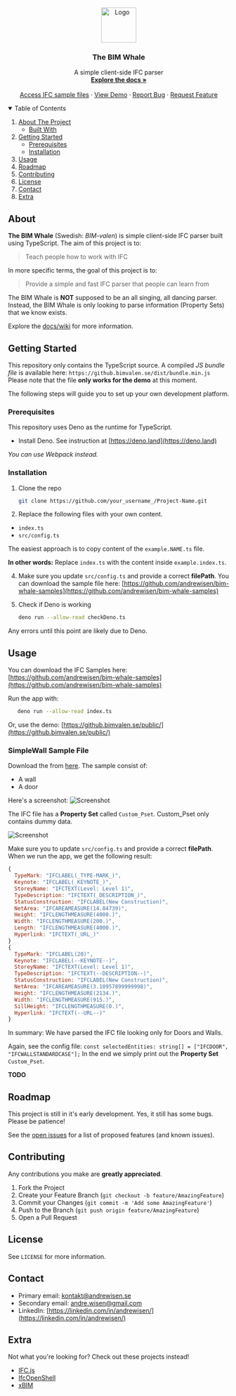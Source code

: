 <br />
<p align="center">
  <a href="https://github.com/andrewisen/bim-whale">
    <img src="https://bimvalen.se/assets/img/logos/logo-500x500-alt.png" alt="Logo" width="80" height="80">
  </a>

  <h3 align="center">The BIM Whale</h3>

  <p align="center">
    A simple client-side IFC parser 
    <br />
    <a href="http://github.bimvalen.se/docs/"><strong>Explore the docs »</strong></a>
    <br />
    <br />
    <a href="https://github.com/andrewisen/bim-whale-samples">Access IFC sample files</a>
    ·
    <a href="https://github.bimvalen.se/public/">View Demo</a>
    ·
    <a href="https://github.com/andrewisen/bim-whale/issues">Report Bug</a>
    ·
    <a href="https://github.com/andrewisen/bim-whale/issues">Request Feature</a>
  </p>
</p>

<!-- TABLE OF CONTENTS -->
<details open="open">
  <summary>Table of Contents</summary>
  <ol>
    <li>
      <a href="#about-the-project">About The Project</a>
      <ul>
        <li><a href="#built-with">Built With</a></li>
      </ul>
    </li>
    <li>
      <a href="#getting-started">Getting Started</a>
      <ul>
        <li><a href="#prerequisites">Prerequisites</a></li>
        <li><a href="#installation">Installation</a></li>
      </ul>
    </li>
    <li><a href="#usage">Usage</a></li>
    <li><a href="#roadmap">Roadmap</a></li>
    <li><a href="#contributing">Contributing</a></li>
    <li><a href="#license">License</a></li>
    <li><a href="#contact">Contact</a></li>
    <li><a href="#extra">Extra</a></li>
  </ol>
</details>

<!-- ABOUT THE PROJECT -->

## About

**The BIM Whale** (Swedish: _BIM-valen_) is simple client-side IFC parser built using TypeScript.
The aim of this project is to:

> Teach people how to work with IFC

In more specific terms, the goal of this project is to:

> Provide a simple and fast IFC parser that people can learn from

The BIM Whale is **NOT** supposed to be an all singing, all dancing parser.
Instead, the BIM Whale is only looking to parse information (Property Sets) that we know exists.

Explore the [docs/wiki](http://github.bimvalen.se/docs/) for more information.

<!-- GETTING STARTED -->

## Getting Started

This repository only contains the TypeScript source.
A compiled _JS bundle file_ is available here:
`https://github.bimvalen.se/dist/bundle.min.js`
Please note that the file **only works for the demo** at this moment.

The following steps will guide you to set up your own development platform.

### Prerequisites

This repository uses Deno as the runtime for TypeScript.

-   Install Deno.
    See instruction at [https://deno.land](https://deno.land)

_You can use Webpack instead._

### Installation

1. Clone the repo

    ```sh
    git clone https://github.com/your_username_/Project-Name.git
    ```

2. Replace the following files with your own content.

-   `index.ts`
-   `src/config.ts`

The easiest approach is to copy content of the `example.NAME.ts` file.

**In other words:**
Replace `index.ts` with the content inside `example.index.ts`.

4. Make sure you update `src/config.ts` and provide a correct **filePath**.
   You can download the sample file here: [https://github.com/andrewisen/bim-whale-samples](https://github.com/andrewisen/bim-whale-samples)
5. Check if Deno is working

    ```sh
    deno run --allow-read checkDeno.ts
    ```

Any errors until this point are likely due to Deno.

<!-- USAGE EXAMPLES -->

## Usage

You can download the IFC Samples here: [https://github.com/andrewisen/bim-whale-samples](https://github.com/andrewisen/bim-whale-samples)

Run the app with:

```sh
   deno run --allow-read index.ts
```

Or, use the demo: [https://github.bimvalen.se/public/](https://github.bimvalen.se/public/)

### SimpleWall Sample File

Download the from [here](https://github.com/andrewisen/bim-whale-samples/tree/main/SimpleWall).
The sample consist of:

-   A wall
-   A door

Here's a screenshot:
![Screenshot](https://raw.githubusercontent.com/andrewisen/bim-whale-samples/main/SimpleWall/Screenshots/Screenshot_2.png)

The IFC file has a **Property Set** called `Custom_Pset`.
Custom_Pset only contains dummy data.

![Screenshot](https://raw.githubusercontent.com/andrewisen/bim-whale-samples/main/SimpleWall/Screenshots/Screenshot_21.png)

Make sure you to update `src/config.ts` and provide a correct **filePath**.
When we run the app, we get the following result:

```javascript
{
  TypeMark: "IFCLABEL(_TYPE-MARK_)",
  Keynote: "IFCLABEL(_KEYNOTE_)",
  StoreyName: "IFCTEXT(Level: Level 1)",
  TypeDescription: "IFCTEXT(_DESCRIPTION_)",
  StatusConstruction: "IFCLABEL(New Construction)",
  NetArea: "IFCAREAMEASURE(14.04739)",
  Height: "IFCLENGTHMEASURE(4000.)",
  Width: "IFCLENGTHMEASURE(200.)",
  Length: "IFCLENGTHMEASURE(4000.)",
  Hyperlink: "IFCTEXT(_URL_)"
}
{
  TypeMark: "IFCLABEL(20)",
  Keynote: "IFCLABEL(--KEYNOTE--)",
  StoreyName: "IFCTEXT(Level: Level 1)",
  TypeDescription: "IFCTEXT(--DESCRIPTION--)",
  StatusConstruction: "IFCLABEL(New Construction)",
  NetArea: "IFCAREAMEASURE(3.18957899999998)",
  Height: "IFCLENGTHMEASURE(2134.)",
  Width: "IFCLENGTHMEASURE(915.)",
  SillHeight: "IFCLENGTHMEASURE(0.)",
  Hyperlink: "IFCTEXT(--URL--)"
}
```

In summary: We have parsed the IFC file looking only for Doors and Walls.

Again, see the config file: `const selectedEntities: string[] = ["IFCDOOR", "IFCWALLSTANDARDCASE"];`
In the end we simply print out the **Property Set** `Custom_Pset`.

**TODO**

<!-- ROADMAP -->

## Roadmap

This project is still in it's early development. Yes, it still has some bugs.
Please be patience!

See the [open issues](/issues) for a list of proposed features (and known issues).

<!-- CONTRIBUTING -->

## Contributing

Any contributions you make are **greatly appreciated**.

1. Fork the Project
2. Create your Feature Branch (`git checkout -b feature/AmazingFeature`)
3. Commit your Changes (`git commit -m 'Add some AmazingFeature'`)
4. Push to the Branch (`git push origin feature/AmazingFeature`)
5. Open a Pull Request

<!-- LICENSE -->

## License

See `LICENSE` for more information.

<!-- CONTACT -->

## Contact

-   Primary email: [kontakt@andrewisen.se](mailto:kontakt@andrewisen.se)
-   Secondary email: [andre.wisen@gmail.com](mailto:andre.wisen@gmail.com])
-   LinkedIn: [https://linkedin.com/in/andrewisen/](https://linkedin.com/in/andrewisen/)

<!-- ACKNOWLEDGEMENTS -->

## Extra

Not what you're looking for?
Check out these projects instead!

-   [IFC.js](https://github.com/agviegas/IFC.js)
-   [IfcOpenShell](https://github.com/IfcOpenShell/IfcOpenShell)
-   [xBIM](https://github.com/xBimTeam)
